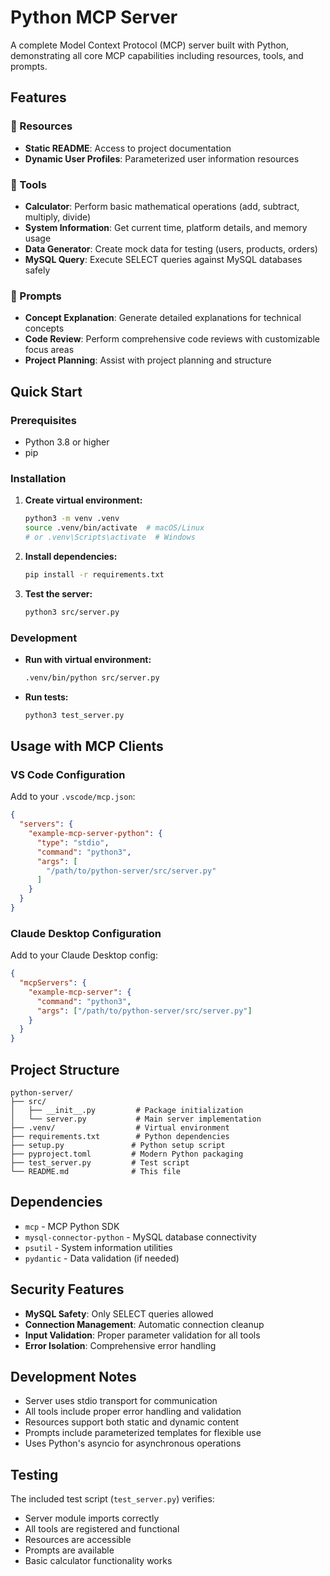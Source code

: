 # Python MCP Server

A complete Model Context Protocol (MCP) server built with Python, demonstrating all core MCP capabilities including resources, tools, and prompts.

## Features

### 📄 Resources
- **Static README**: Access to project documentation
- **Dynamic User Profiles**: Parameterized user information resources

### 🔧 Tools
- **Calculator**: Perform basic mathematical operations (add, subtract, multiply, divide)
- **System Information**: Get current time, platform details, and memory usage
- **Data Generator**: Create mock data for testing (users, products, orders)
- **MySQL Query**: Execute SELECT queries against MySQL databases safely

### 📝 Prompts
- **Concept Explanation**: Generate detailed explanations for technical concepts
- **Code Review**: Perform comprehensive code reviews with customizable focus areas
- **Project Planning**: Assist with project planning and structure

## Quick Start

### Prerequisites
- Python 3.8 or higher
- pip

### Installation

1. **Create virtual environment:**
   ```bash
   python3 -m venv .venv
   source .venv/bin/activate  # macOS/Linux
   # or .venv\Scripts\activate  # Windows
   ```

2. **Install dependencies:**
   ```bash
   pip install -r requirements.txt
   ```

3. **Test the server:**
   ```bash
   python3 src/server.py
   ```

### Development

- **Run with virtual environment:**
  ```bash
  .venv/bin/python src/server.py
  ```

- **Run tests:**
  ```bash
  python3 test_server.py
  ```

## Usage with MCP Clients

### VS Code Configuration

Add to your `.vscode/mcp.json`:

```json
{
  "servers": {
    "example-mcp-server-python": {
      "type": "stdio",
      "command": "python3",
      "args": [
        "/path/to/python-server/src/server.py"
      ]
    }
  }
}
```

### Claude Desktop Configuration

Add to your Claude Desktop config:

```json
{
  "mcpServers": {
    "example-mcp-server": {
      "command": "python3",
      "args": ["/path/to/python-server/src/server.py"]
    }
  }
}
```

## Project Structure

```
python-server/
├── src/
│   ├── __init__.py         # Package initialization
│   └── server.py           # Main server implementation
├── .venv/                  # Virtual environment
├── requirements.txt        # Python dependencies
├── setup.py               # Python setup script
├── pyproject.toml         # Modern Python packaging
├── test_server.py         # Test script
└── README.md              # This file
```

## Dependencies

- `mcp` - MCP Python SDK
- `mysql-connector-python` - MySQL database connectivity
- `psutil` - System information utilities
- `pydantic` - Data validation (if needed)

## Security Features

- **MySQL Safety**: Only SELECT queries allowed
- **Connection Management**: Automatic connection cleanup
- **Input Validation**: Proper parameter validation for all tools
- **Error Isolation**: Comprehensive error handling

## Development Notes

- Server uses stdio transport for communication
- All tools include proper error handling and validation
- Resources support both static and dynamic content
- Prompts include parameterized templates for flexible use
- Uses Python's asyncio for asynchronous operations

## Testing

The included test script (`test_server.py`) verifies:
- Server module imports correctly
- All tools are registered and functional
- Resources are accessible
- Prompts are available
- Basic calculator functionality works
